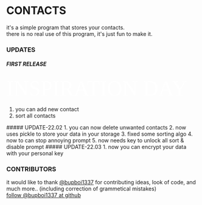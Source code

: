 # CONTACTS
it's a simple program that stores your contacts.  
there is no real use of this program, it's just fun to make it.

### UPDATES
##### FIRST RELEASE
<span style="color:#fff; font-family: 'Bebas Neue'; font-size: 4em;">INSPIRATION DAY
1. you can add new contact  
2. sort all contacts
</span>
##### UPDATE-22.02
1. you can now delete unwanted contacts  
2. now uses pickle to store your data in your storage  
3. fixed some sorting algo  
4. now to can stop annoying prompt  
5. now needs key to unlock all sort & disable prompt
##### UPDATE-22.03
1. now you can encrypt your data with your personal key  


### CONTRIBUTORS
it would like to thank [@bupboi1337](https://github.com/bupboi1337) for contributing ideas, look of code, and much more.. (including correction of grammetical mistakes)  
[follow @bupboi1337 at github](https://github.com/bupboi1337)  
